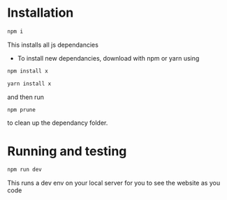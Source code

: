 # Installation

```sh
npm i
```
This installs all js dependancies
- To install new dependancies, download with npm or yarn using
```sh
npm install x
```

```sh
yarn install x
```
and then run 
```sh
npm prune
```
to clean up the dependancy folder.

# Running and testing

```sh
npm run dev
```

This runs a dev env on your local server for you to see the website as you code
